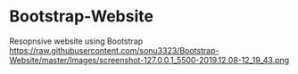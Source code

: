# Bootstrap-Website
Resopnsive website using Bootstrap
https://raw.githubusercontent.com/sonu3323/Bootstrap-Website/master/Images/screenshot-127.0.0.1_5500-2019.12.08-12_19_43.png
